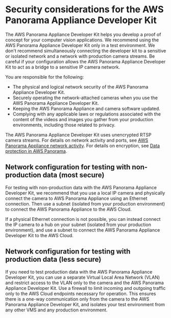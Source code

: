 # Security considerations for the AWS Panorama Appliance Developer Kit<a name="security-devkit"></a>

 The AWS Panorama Appliance Developer Kit helps you develop a proof of concept for your computer vision applications\. We recommend using the AWS Panorama Appliance Developer Kit only in a test environment\. We don't recommend simultaneously connecting the developer kit to a sensitive or isolated network and a network with production camera streams\. Be careful if your configuration allows the AWS Panorama Appliance Developer Kit to act as a bridge to a sensitive IP camera network\. 

You are responsible for the following:
+  The physical and logical network security of the AWS Panorama Appliance Developer Kit\. 
+  Securely operating the network\-attached cameras when you use the AWS Panorama Appliance Developer Kit\. 
+  Keeping the AWS Panorama Appliance and camera software updated\. 
+  Complying with any applicable laws or regulations associated with the content of the videos and images you gather from your production environments, including those related to privacy\. 

The AWS Panorama Appliance Developer Kit uses unencrypted RTSP camera streams\. For details on network activity and ports, see [AWS Panorama Appliance network activity](security-infrastructure.md#security-infrastructure-appliance)\. For details on encryption, see [Data protection in AWS Panorama](security-dataprotection.md)\.

## Network configuration for testing with non\-production data \(most secure\)<a name="security-devkit-testdata"></a>

For testing with non\-production data with the AWS Panorama Appliance Developer Kit, we recommend that you use a local IP camera and physically connect the camera to AWS Panorama Appliance using an Ethernet connection\. Then use a subnet \(isolated from your production environment\) to connect the AWS Panorama Appliance to the AWS Cloud\. 

 If a physical Ethernet connection is not possible, you can instead connect the IP camera to a hub on your subnet \(isolated from your production environment\), and use a subnet to connect the AWS Panorama Appliance Developer Kit to the AWS Cloud\. 

## Network configuration for testing with production data \(less secure\)<a name="security-devkit-proddata"></a>

 If you need to test production data with the AWS Panorama Appliance Developer Kit, you can use a separate Virtual Local Area Network \(VLAN\) and restrict access to the VLAN only to the camera and the AWS Panorama Appliance Developer Kit\. Use a firewall to limit incoming and outgoing traffic only to the AWS Cloud endpoints necessary for operation\. This ensures there is a one\-way communication only from the camera to the AWS Panorama Appliance Developer Kit, and isolates your test environment from any other VMS and any production environment\.